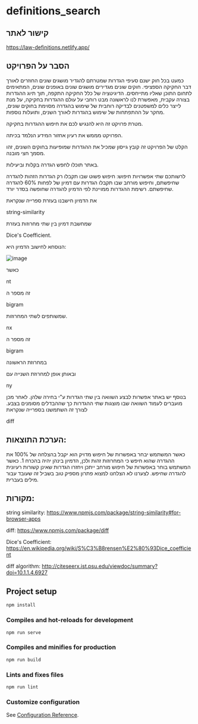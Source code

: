 # definitions_search

## קישור לאתר

https://law-definitions.netlify.app/

## הסבר על הפרויקט

כמעט בכל חוק ישנם סעיפי הגדרות שמטרתם להגדיר מושגים שונים החוזרים לאורך דבר החקיקה הספציפי. חוקים שונים מגדירים מושגים שונים באופנים שונים, המתאימים לתחום התוכן שאליו מתייחסים. 
הדיגיטציה של כלל החקיקה התקפה, תוך תיוג ההגדרות בצורה עקבית, מאפשרת לנו לראשונה מבט רוחבי על עולם ההגדרות בחקיקה, על מנת לייצר כלים למשפטנים לבדיקה רוחבית של שימוש בהגדרה מסוימת בחוקים שונים, מחקר על ההתפתחות של שימוש בהגדרות לאורך השנים, ותועלות נוספות.

מטרת פרויקט זה היא להנגיש לכם את חיפוש ההגדרות בחקיקה.

הפרויקט מממש את רעיון אחזור המידע הנלמד בכיתה.

הקלט של הפרויקט זה קובץ גייסון שמכיל את ההגדרות שמופיעות בחוקים השונים, זהו מסמך חצי מובנה.

באתר תוכלו לחפש הגדרה בקלות וביעילות.

 לרשותכם שתי אפשרויות חיפוש: חיפוש פשוט שבו תקבלו רק הגדרות הזהות להגדרה
שחיפשתם, וחיפוש מורחב שבו תקבלו הגדרות עם דמיון של לפחות 60% להגדרה
שחיפשתם. רשימת ההגדרות ממויינת לפי הדמיון להגדרה שחופשה בסדר יורד.

את הדמיון חישבנו בעזרת ספרייה שנקראת

string-similarity


שמחשבת דמיון בין שתי מחרוזות בעזרת 

 Dice's Coefficient.
 
 הנוסחא לחישוב הדמיון היא:
 
 ![image](https://user-images.githubusercontent.com/44787615/109397036-4b67ec80-793d-11eb-8d12-88d10b9d0cac.png)
 
 כאשר 
 
 nt
 
 זה מספר ה
 
 bigram
 
 שמשותפים לשתי המחרוזות.
 
 nx 
 
 זה מספר ה
 
 bigram 
 
 במחרוזת הראשונה
 
 ובאותן אופן למחרוזת השנייה עם
 
 ny


בנוסף יש באתר אפשרות לבצע השוואה בין שתי הגדרות ע"י בחירה שלהן. לאחר מכן מועברים לעמוד השוואה שבו מוצגות שתי ההגדרות כך שההבדלים מסומנים בצבע. לצורך זה השתמשנו 
בספרייה שנקראת

diff


## הערכת התוצאות:

כאשר המשתמש יבחר באפשרות של חיפוש מדויק הוא יקבל בהצלחה של 100% את ההגדרה שהוא חיפש כי המחרוזות זהות ולכן, הדמיון בינהן יהיה בהכרח 1.
כאשר המשתמש בוחר באפשרות של חיפוש מורחב ייתכן ויחזרו הגדרות שאינן קשורות רעיונית להגדרה שחיפש. לצערנו לא הצלחנו למצוא פתרון מספיק טוב בשביל זה שעובד עבור מילים בעברית. 

## מקורות:

string similarity: https://www.npmjs.com/package/string-similarity#for-browser-apps

diff: https://www.npmjs.com/package/diff

Dice's Coefficient: https://en.wikipedia.org/wiki/S%C3%B8rensen%E2%80%93Dice_coefficient

diff algorithm: http://citeseerx.ist.psu.edu/viewdoc/summary?doi=10.1.1.4.6927

## Project setup
```
npm install
```

### Compiles and hot-reloads for development
```
npm run serve
```

### Compiles and minifies for production
```
npm run build
```

### Lints and fixes files
```
npm run lint
```

### Customize configuration
See [Configuration Reference](https://cli.vuejs.org/config/).
